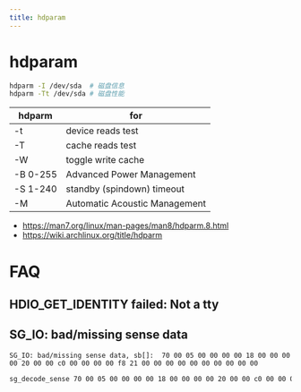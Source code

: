 ```yaml
---
title: hdparam
---
```


# hdparam

```bash
hdparm -I /dev/sda  # 磁盘信息
hdparm -Tt /dev/sda # 磁盘性能
```

| hdparm   | for                           |
| -------- | ----------------------------- |
| -t       | device reads test             |
| -T       | cache reads test              |
| -W       | toggle write cache            |
| -B 0-255 | Advanced Power Management     |
| -S 1-240 | standby (spindown) timeout    |
| -M       | Automatic Acoustic Management |

- https://man7.org/linux/man-pages/man8/hdparm.8.html
- https://wiki.archlinux.org/title/hdparm

# FAQ

## HDIO_GET_IDENTITY failed: Not a tty

## SG_IO: bad/missing sense data

```
SG_IO: bad/missing sense data, sb[]:  70 00 05 00 00 00 00 18 00 00 00 00 20 00 00 c0 00 00 00 00 f8 21 00 00 00 00 00 00 00 00 00 00
```

```bash
sg_decode_sense 70 00 05 00 00 00 00 18 00 00 00 00 20 00 00 c0 00 00 00 00 f8 21 00 00 00 00 00 00 00 00 00 00
```
